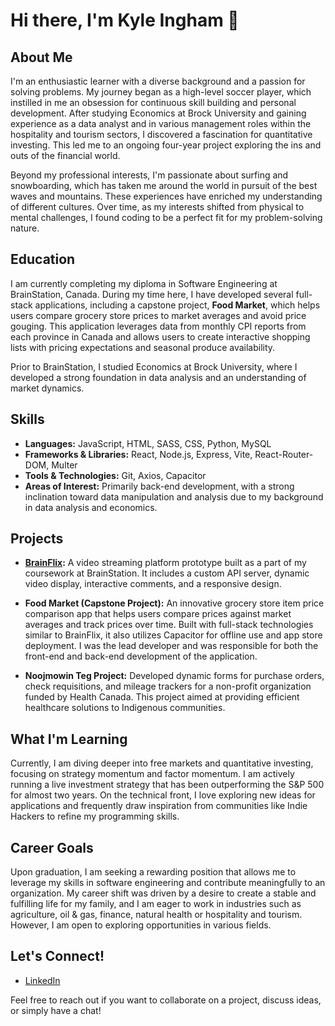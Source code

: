 # Hi there, I'm Kyle Ingham 👋

## About Me

I'm an enthusiastic learner with a diverse background and a passion for solving problems. My journey began as a high-level soccer player, which instilled in me an obsession for continuous skill building and personal development. After studying Economics at Brock University and gaining experience as a data analyst and in various management roles within the hospitality and tourism sectors, I discovered a fascination for quantitative investing. This led me to an ongoing four-year project exploring the ins and outs of the financial world.

Beyond my professional interests, I'm passionate about surfing and snowboarding, which has taken me around the world in pursuit of the best waves and mountains. These experiences have enriched my understanding of different cultures. Over time, as my interests shifted from physical to mental challenges, I found coding to be a perfect fit for my problem-solving nature.

## Education

I am currently completing my diploma in Software Engineering at BrainStation, Canada. During my time here, I have developed several full-stack applications, including a capstone project, **Food Market**, which helps users compare grocery store prices to market averages and avoid price gouging. This application leverages data from monthly CPI reports from each province in Canada and allows users to create interactive shopping lists with pricing expectations and seasonal produce availability.

Prior to BrainStation, I studied Economics at Brock University, where I developed a strong foundation in data analysis and an understanding of market dynamics.

## Skills

- **Languages:** JavaScript, HTML, SASS, CSS, Python, MySQL
- **Frameworks & Libraries:** React, Node.js, Express, Vite, React-Router-DOM, Multer
- **Tools & Technologies:** Git, Axios, Capacitor
- **Areas of Interest:** Primarily back-end development, with a strong inclination toward data manipulation and analysis due to my background in data analysis and economics.

## Projects

- **[BrainFlix](https://github.com/Ingy10/kyle-ingham-brainflix):** A video streaming platform prototype built as a part of my coursework at BrainStation. It includes a custom API server, dynamic video display, interactive comments, and a responsive design.

- **Food Market (Capstone Project):** An innovative grocery store item price comparison app that helps users compare prices against market averages and track prices over time. Built with full-stack technologies similar to BrainFlix, it also utilizes Capacitor for offline use and app store deployment. I was the lead developer and was responsible for both the front-end and back-end development of the application.

- **Noojmowin Teg Project:** Developed dynamic forms for purchase orders, check requisitions, and mileage trackers for a non-profit organization funded by Health Canada. This project aimed at providing efficient healthcare solutions to Indigenous communities.

## What I'm Learning

Currently, I am diving deeper into free markets and quantitative investing, focusing on strategy momentum and factor momentum. I am actively running a live investment strategy that has been outperforming the S&P 500 for almost two years. On the technical front, I love exploring new ideas for applications and frequently draw inspiration from communities like Indie Hackers to refine my programming skills.

## Career Goals

Upon graduation, I am seeking a rewarding position that allows me to leverage my skills in software engineering and contribute meaningfully to an organization. My career shift was driven by a desire to create a stable and fulfilling life for my family, and I am eager to work in industries such as agriculture, oil & gas, finance, natural health or hospitality and tourism. However, I am open to exploring opportunities in various fields.

## Let's Connect!

- [LinkedIn](https://www.linkedin.com/in/kyle-ingham/)

Feel free to reach out if you want to collaborate on a project, discuss ideas, or simply have a chat!
